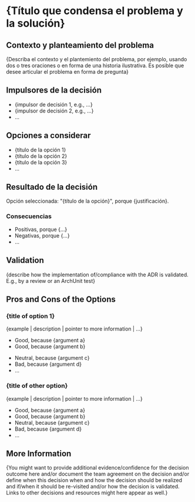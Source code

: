 # {Título que condensa el problema y la solución}

## Contexto y planteamiento del problema

{Describa el contexto y el plantemiento del problema, por ejemplo, usando dos o tres oraciones o en forma de una historia ilustrativa.
Es posible que desee articular el problema en forma de pregunta}

<!-- Elemento opcional. -->
## Impulsores de la decisión

* {impulsor de decisión 1, e.g., …}
* {impulsor de decisión 2, e.g., …}
* … <!-- el número de decisiones es variable -->

## Opciones a considerar

* {título de la opción 1}
* {título de la opción 2}
* {título de la opción 3}
* … <!-- el número de opciones es variable -->

## Resultado de la decisión

Opción seleccionada: "{título de la opción}", porque
{justificación}.

<!-- Elemento opcional. -->
### Consecuencias

* Positivas, porque {…}
* Negativas, porque {…}
* … <!-- el número de consecuencias es variable -->

<!-- This is an optional element. Feel free to remove. -->
## Validation

{describe how the implementation of/compliance with the ADR is validated. E.g., by a review or an ArchUnit test}

<!-- This is an optional element. Feel free to remove. -->
## Pros and Cons of the Options

### {title of option 1}

<!-- This is an optional element. Feel free to remove. -->
{example | description | pointer to more information | …}

* Good, because {argument a}
* Good, because {argument b}
<!-- use "neutral" if the given argument weights neither for good nor bad -->
* Neutral, because {argument c}
* Bad, because {argument d}
* … <!-- numbers of pros and cons can vary -->

### {title of other option}

{example | description | pointer to more information | …}

* Good, because {argument a}
* Good, because {argument b}
* Neutral, because {argument c}
* Bad, because {argument d}
* …

<!-- This is an optional element. Feel free to remove. -->
## More Information

{You might want to provide additional evidence/confidence for the decision outcome here and/or
 document the team agreement on the decision and/or
 define when this decision when and how the decision should be realized and if/when it should be re-visited and/or
 how the decision is validated.
 Links to other decisions and resources might here appear as well.}
